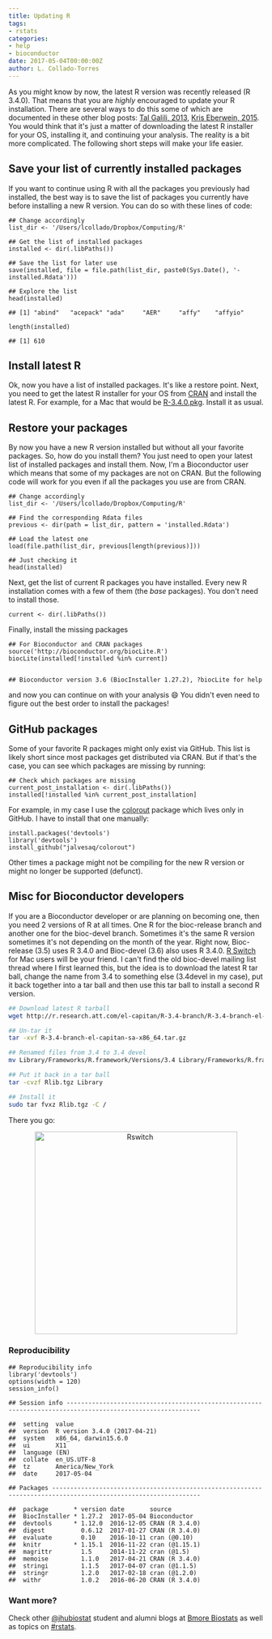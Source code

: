 ```yaml
---
title: Updating R
tags:
- rstats
categories:
- help
- bioconductor
date: 2017-05-04T00:00:00Z
author: L. Collado-Torres
---
```



As you might know by now, the latest R version was recently released (R 3.4.0). That means that you are _highly_ encouraged to update your R installation. There are several ways to do this some of which are documented in these other blog posts: [Tal Galili, 2013](https://www.r-statistics.com/2013/03/updating-r-from-r-on-windows-using-the-installr-package/), [Kris Eberwein, 2015](https://www.datascienceriot.com/how-to-upgrade-r-without-losing-your-packages/kris/). You would think that it's just a matter of downloading the latest R installer for your OS, installing it, and continuing your analysis. The reality is a bit more complicated. The following short steps will make your life easier.

## Save your list of currently installed packages

If you want to continue using R with all the packages you previously had installed, the best way is to save the list of packages you currently have before installing a new R version. You can do so with these lines of code:


    ## Change accordingly
    list_dir <- '/Users/lcollado/Dropbox/Computing/R'
    
    ## Get the list of installed packages
    installed <- dir(.libPaths())
    
    ## Save the list for later use
    save(installed, file = file.path(list_dir, paste0(Sys.Date(), '-installed.Rdata')))
    
    ## Explore the list
    head(installed)

    ## [1] "abind"   "acepack" "ada"     "AER"     "affy"    "affyio"

    length(installed)

    ## [1] 610

## Install latest R

Ok, now you have a list of installed packages. It's like a restore point. Next, you need to get the latest R installer for your OS from [CRAN](https://cran.r-project.org/) and install the latest R. For example, for a Mac that would be [R-3.4.0.pkg](https://cran.r-project.org/bin/macosx/R-3.4.0.pkg). Install it as usual.

## Restore your packages

By now you have a new R version installed but without all your favorite packages. So, how do you install them? You just need to open your latest list of installed packages and install them. Now, I'm a Bioconductor user which means that some of my packages are not on CRAN. But the following code will work for you even if all the packages you use are from CRAN.


    ## Change accordingly
    list_dir <- '/Users/lcollado/Dropbox/Computing/R'
    
    ## Find the corresponding Rdata files
    previous <- dir(path = list_dir, pattern = 'installed.Rdata')
    
    ## Load the latest one
    load(file.path(list_dir, previous[length(previous)]))
    
    ## Just checking it
    head(installed)

Next, get the list of current R packages you have installed. Every new R installation comes with a few of them (the _base_ packages). You don't need to install those.


    current <- dir(.libPaths())

Finally, install the missing packages


    ## For Bioconductor and CRAN packages
    source('http://bioconductor.org/biocLite.R')
    biocLite(installed[!installed %in% current])


    ## Bioconductor version 3.6 (BiocInstaller 1.27.2), ?biocLite for help


and now you can continue on with your analysis :smile: You didn't even need to figure out the best order to install the packages!

## GitHub packages

Some of your favorite R packages might only exist via GitHub. This list is likely short since most packages get distributed via CRAN. But if that's the case, you can see which packages are missing by running:


    ## Check which packages are missing
    current_post_installation <- dir(.libPaths())
    installed[!installed %in% current_post_installation]

For example, in my case I use the [colorout](https://github.com/jalvesaq/colorout) package which lives only in GitHub. I have to install that one manually:


    install.packages('devtools')
    library('devtools')
    install_github("jalvesaq/colorout")

Other times a package might not be compiling for the new R version or might no longer be supported (defunct).



## Misc for Bioconductor developers

If you are a Bioconductor developer or are planning on becoming one, then you need 2 versions of R at all times. One R for the bioc-release branch and another one for the bioc-devel branch. Sometimes it's the same R version sometimes it's not depending on the month of the year. Right now, Bioc-release (3.5) uses R 3.4.0 and Bioc-devel (3.6) also uses R 3.4.0. [R Switch](http://r.research.att.com/) for Mac users will be your friend. I can't find the old bioc-devel mailing list thread where I first learned this, but the idea is to download the latest R tar ball, change the name from 3.4 to something else (3.4devel in my case), put it back together into a tar ball and then use this tar ball to install a second R version.

```bash
## Download latest R tarball
wget http://r.research.att.com/el-capitan/R-3.4-branch/R-3.4-branch-el-capitan-sa-x86_64.tar.gz

## Un-tar it
tar -xvf R-3.4-branch-el-capitan-sa-x86_64.tar.gz

## Renamed files from 3.4 to 3.4 devel
mv Library/Frameworks/R.framework/Versions/3.4 Library/Frameworks/R.framework/Versions/3.4devel

## Put it back in a tar ball
tar -cvzf Rlib.tgz Library

## Install it
sudo tar fvxz Rlib.tgz -C /
```

There you go:

<center>
<img alt = 'Rswitch' width='400' src='http://lcolladotor.github.io/figs/2017-05-04-updateR/rswitch.png' />
</center>



### Reproducibility


    ## Reproducibility info
    library('devtools')
    options(width = 120)
    session_info()

    ## Session info -----------------------------------------------------------------------------------------------------------

    ##  setting  value                       
    ##  version  R version 3.4.0 (2017-04-21)
    ##  system   x86_64, darwin15.6.0        
    ##  ui       X11                         
    ##  language (EN)                        
    ##  collate  en_US.UTF-8                 
    ##  tz       America/New_York            
    ##  date     2017-05-04

    ## Packages ---------------------------------------------------------------------------------------------------------------

    ##  package       * version date       source        
    ##  BiocInstaller * 1.27.2  2017-05-04 Bioconductor  
    ##  devtools      * 1.12.0  2016-12-05 CRAN (R 3.4.0)
    ##  digest          0.6.12  2017-01-27 CRAN (R 3.4.0)
    ##  evaluate        0.10    2016-10-11 cran (@0.10)  
    ##  knitr         * 1.15.1  2016-11-22 cran (@1.15.1)
    ##  magrittr        1.5     2014-11-22 cran (@1.5)   
    ##  memoise         1.1.0   2017-04-21 CRAN (R 3.4.0)
    ##  stringi         1.1.5   2017-04-07 cran (@1.1.5) 
    ##  stringr         1.2.0   2017-02-18 cran (@1.2.0) 
    ##  withr           1.0.2   2016-06-20 CRAN (R 3.4.0)


### Want more?

Check other [@jhubiostat](https://twitter.com/jhubiostat) student and alumni blogs at [Bmore Biostats](http://bmorebiostat.com/) as well as topics on [#rstats](https://twitter.com/search?q=%23rstats).
